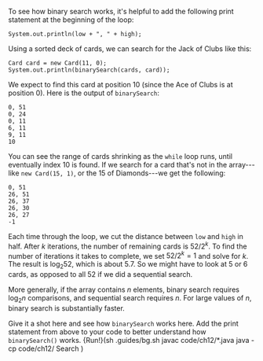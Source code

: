 To see how binary search works, it's helpful to add the following print statement at the beginning of the loop:

```code
System.out.println(low + ", " + high);
```

Using a sorted deck of cards, we can search for the Jack of Clubs like this:

```code
Card card = new Card(11, 0);
System.out.println(binarySearch(cards, card));
```

We expect to find this card at position 10 (since the Ace of Clubs is at position 0). Here is the output of `binarySearch`:

```code
0, 51
0, 24
0, 11
6, 11
9, 11
10
```

You can see the range of cards shrinking as the `while` loop runs, until eventually index 10 is found. If we search for a card that's not in the array---like `new Card(15, 1)`, or the 15 of Diamonds---we get the following:

```code
0, 51
26, 51
26, 37
26, 30
26, 27
-1
```


Each time through the loop, we cut the distance between `low` and `high` in half. After $k$ iterations, the number of remaining cards is $52 / 2^k$. To find the number of iterations it takes to complete, we set $52 / 2^k = 1$ and solve for $k$. The result is $\log_2 52$, which is about 5.7. So we might have to look at 5 or 6 cards, as opposed to all 52 if we did a sequential search.

More generally, if the array contains $n$ elements, binary search requires $\log_2 n$ comparisons, and sequential search requires $n$. For large values of $n$, binary search is substantially faster.

Give it a shot here and see how ``binarySearch`` works here. Add the print statement from above to your code to better understand how ``binarySearch()`` works.
{Run!}(sh .guides/bg.sh javac code/ch12/*.java java -cp code/ch12/ Search )
